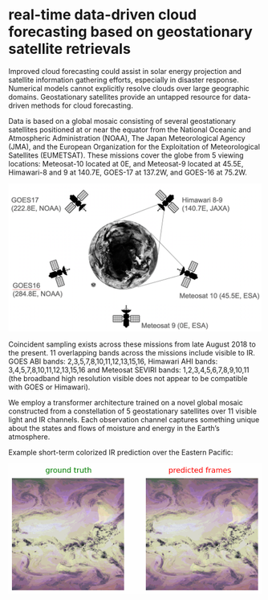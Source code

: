 # real-time data-driven cloud forecasting based on geostationary satellite retrievals

Improved cloud forecasting could assist in solar energy projection and satellite information gathering efforts, especially in disaster response. Numerical models cannot explicitly resolve clouds over large geographic domains. Geostationary satellites provide an untapped resource for data-driven methods for cloud forecasting. 

Data is based on a global mosaic consisting of several geostationary satellites positioned at or near the equator from the National Oceanic and Atmospheric Administration (NOAA), The Japan Meteorological Agency (JMA), and the European Organization for the Exploitation of Meteorological Satellites (EUMETSAT). These missions cover the globe from 5 viewing locations: Meteosat-10 located at 0E, and Meteosat-9 located at 45.5E, Himawari-8 and 9 at 140.7E, GOES-17 at 137.2W, and GOES-16 at 75.2W. 


<img src="./assets/sats.png" width="700px"></img>

Coincident sampling exists across these missions from late August 2018 to the present. 11 overlapping bands across the missions include visible to IR. GOES ABI bands: 2,3,5,7,8,10,11,12,13,15,16, Himawari AHI bands: 3,4,5,7,8,10,11,12,13,15,16 and Meteosat SEVIRI bands: 1,2,3,4,5,6,7,8,9,10,11 (the broadband high resolution visible does not appear to be compatible with GOES or Himawari). 

We employ a transformer architecture trained on a novel global mosaic constructed from a constellation of 5 geostationary satellites over 11 visible light and IR channels. Each observation channel captures something unique about the states and flows of moisture and energy in the Earth’s atmosphere. 

Example short-term colorized IR prediction over the Eastern Pacific: 

![](./assets/example.gif)
